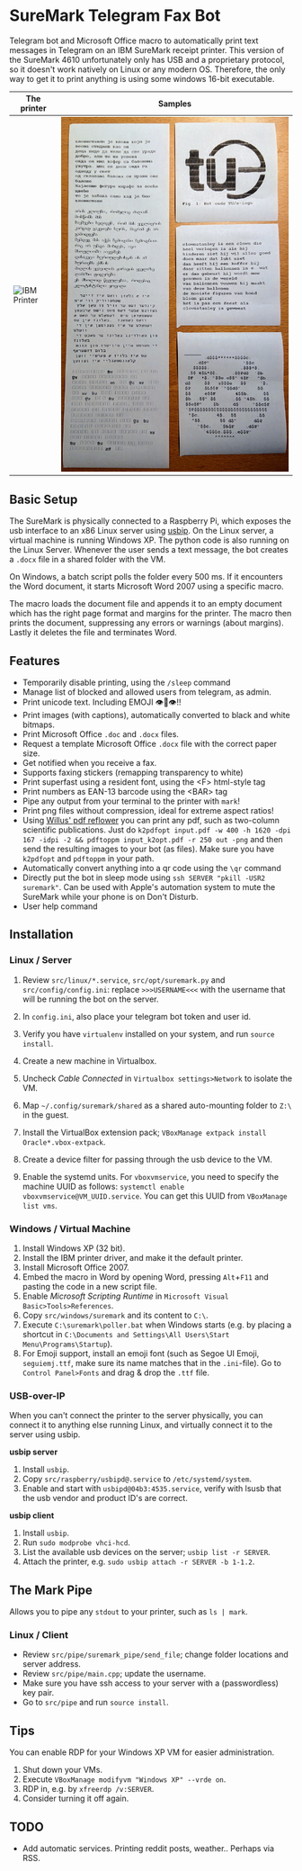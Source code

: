 # SureMark Telegram Fax Bot
Telegram bot and Microsoft Office macro to automatically print text messages in Telegram on an IBM SureMark receipt printer.
This version of the SureMark 4610 unfortunately only has USB and a proprietary protocol, so it doesn't work natively on Linux or any modern OS. 
Therefore, the only way to get it to print anything is using some windows 16-bit executable.


| The printer | Samples |
|-------------|---------|
| ![IBM Printer](readme_images/SureMark.png) | ![Print Samples](readme_images/prints.jpg) |

## Basic Setup
The SureMark is physically connected to a Raspberry Pi, which exposes the usb interface to an x86 Linux server using [usbip](http://usbip.sourceforge.net/).
On the Linux server, a virtual machine is running Windows XP.
The python code is also running on the Linux Server.
Whenever the user sends a text message, the bot creates a `.docx` file in a shared folder with the VM.

On Windows, a batch script polls the folder every 500 ms.
If it encounters the Word document, it starts Microsoft Word 2007 using a specific macro.

The macro loads the document file and appends it to an empty document which has the right page format and margins for the printer.
The macro then prints the document, suppressing any errors or warnings (about margins).
Lastly it deletes the file and terminates Word.

## Features
* Temporarily disable printing, using the `/sleep` command
* Manage list of blocked and allowed users from telegram, as admin.
* Print unicode text. Including EMOJI 👁👅👁!!
* Print images (with captions), automatically converted to black and white bitmaps.
* Print Microsoft Office `.doc` and `.docx` files.
* Request a template Microsoft Office `.docx` file with the correct paper size.
* Get notified when you receive a fax.
* Supports faxing stickers (remapping transparency to white)
* Print superfast using a resident font, using the \<F\> html-style tag
* Print numbers as EAN-13 barcode using the \<BAR\> tag
* Pipe any output from your terminal to the printer with `mark`!
* Print png files without compression, ideal for extreme aspect ratios!
* Using [Willus' pdf reflower](https://www.willus.com/k2pdfopt/) you can print any pdf, such as two-column scientific publications. Just do `k2pdfopt input.pdf -w 400 -h 1620 -dpi 167 -idpi -2 && pdftoppm input_k2opt.pdf -r 250 out -png` and then send the resulting images to your bot (as files). Make sure you have `k2pdfopt` and `pdftoppm` in your path.
* Automatically convert anything into a qr code using the `\qr` command
* Directly put the bot in sleep mode using `ssh SERVER "pkill -USR2 suremark"`. Can be used with Apple's automation system to mute the SureMark while your phone is on Don't Disturb.
* User help command

## Installation
### Linux / Server
1. Review `src/linux/*.service`, `src/opt/suremark.py` and `src/config/config.ini`: replace `>>>USERNAME<<<` with the username that will be running the bot on the server.
2. In `config.ini`, also place your telegram bot token and user id.
3. Verify you have `virtualenv` installed on your system, and run `source install`.

4. Create a new machine in Virtualbox.
5. Uncheck *Cable Connected* in `Virtualbox settings>Network` to isolate the VM.
6. Map `~/.config/suremark/shared` as a shared auto-mounting folder to `Z:\` in the guest.
7. Install the VirtualBox extension pack; `VBoxManage extpack install Oracle*.vbox-extpack`.
8. Create a device filter for passing through the usb device to the VM.

9. Enable the systemd units. For `vboxvmservice`, you need to specify the machine UUID as follows: `systemctl enable vboxvmservice@VM_UUID.service`. You can get this UUID from `VBoxManage list vms`.

### Windows / Virtual Machine
1. Install Windows XP (32 bit).
2. Install the IBM printer driver, and make it the default printer.
3. Install Microsoft Office 2007.
4. Embed the macro in Word by opening Word, pressing `Alt`+`F11` and pasting the code in a new script file.
5. Enable *Microsoft Scripting Runtime* in `Microsoft Visual Basic>Tools>References`.
6. Copy `src/windows/suremark` and its content to `C:\`.
7. Execute `C:\suremark\poller.bat` when Windows starts (e.g. by placing a shortcut in `C:\Documents and Settings\All Users\Start Menu\Programs\Startup`).
8. For Emoji support, install an emoji font (such as Segoe UI Emoji, `seguiemj.ttf`, make sure its name matches that in the `.ini`-file). Go to `Control Panel>Fonts` and drag & drop the `.ttf` file.

### USB-over-IP
When you can't connect the printer to the server physically, you can connect it to anything else running Linux, and virtually connect it to the server using usbip.

**usbip server**
1. Install `usbip`.
2. Copy `src/raspberry/usbipd@.service` to `/etc/systemd/system`.
3. Enable and start with `usbipd@04b3:4535.service`, verify with lsusb that the usb vendor and product ID's are correct.

**usbip client**
1. Install `usbip`.
2. Run `sudo modprobe vhci-hcd`.
3. List the available usb devices on the server; `usbip list -r SERVER`.
4. Attach the printer, e.g. `sudo usbip attach -r SERVER -b 1-1.2`.


## The Mark Pipe
Allows you to pipe any `stdout` to your printer, such as `ls | mark`.

### Linux / Client
* Review `src/pipe/suremark_pipe/send_file`; change folder locations and server address.
* Review `src/pipe/main.cpp`; update the username.
* Make sure you have ssh access to your server with a (passwordless) key pair.
* Go to `src/pipe` and run `source install`.


## Tips
You can enable RDP for your Windows XP VM for easier administration.
1. Shut down your VMs.
2. Execute `VBoxManage modifyvm "Windows XP" --vrde on`.
3. RDP in, e.g. by `xfreerdp /v:SERVER`.
4. Consider turning it off again.


## TODO
* Add automatic services. Printing reddit posts, weather.. Perhaps via RSS.

